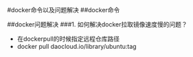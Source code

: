 #docker命令以及问题解决
##docker命令

##docker问题解决
###1.	如何解决docker拉取镜像速度慢的问题？
*	在dockerpull的时候指定远程仓库路径
  * docker pull daocloud.io/library/ubuntu:tag

